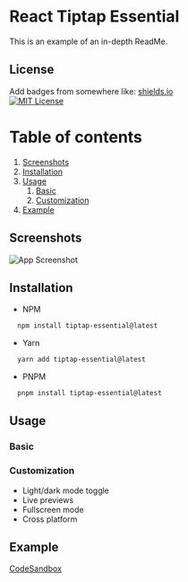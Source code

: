 
# React Tiptap Essential

This is an example of an in-depth ReadMe.  

## License  

Add badges from somewhere like: [shields.io](https://shields.io/)  
[![MIT License](https://img.shields.io/badge/License-MIT-green.svg)](https://choosealicense.com/licenses/mit/)  

# Table of contents  

1. [Screenshots](#screenshots)
2. [Installation](#installation)  
3. [Usage](#usage)  
    1. [Basic](#basic)
    2. [Customization](#customization)
4. [Example](#example)  

## Screenshots  

![App Screenshot](https://lanecdr.org/wp-content/uploads/2019/08/placeholder.png)

## Installation 

- NPM  

```bash  
  npm install tiptap-essential@latest
```
- Yarn  

```bash  
  yarn add tiptap-essential@latest
```

- PNPM  

```bash  
  pnpm install tiptap-essential@latest
```

## Usage

### Basic

### Customization

- Light/dark mode toggle  
- Live previews  
- Fullscreen mode  
- Cross platform

## Example

[CodeSandbox](https://codesandbox.io/p/sandbox/tiptap-essential-example-h3snqw)
